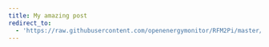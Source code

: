 ```yaml
---
title: My amazing post
redirect_to:
  - 'https://raw.githubusercontent.com/openenergymonitor/RFM2Pi/master/firmware/RF12_Demo_atmega328/RF12_Demo_atmega328.ino'
---
```

